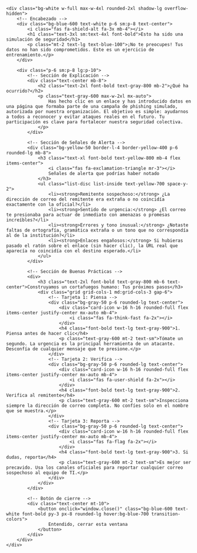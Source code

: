 
<!DOCTYPE html>
<html lang="es">
<head>
    <meta charset="UTF-8">
    <meta name="viewport" content="width=device-width, initial-scale=1.0">
    <title>Simulación de Seguridad - Has participado en un ejercicio</title>
    <script src="https://cdn.tailwindcss.com"></script>
    <link rel="stylesheet" href="https://cdnjs.cloudflare.com/ajax/libs/font-awesome/6.4.0/css/all.min.css">
    <style>
        @import url('https://fonts.googleapis.com/css2?family=Inter:wght@400;500;700&display=swap');
        body {
            font-family: 'Inter', sans-serif;
        }
        .card-icon {
            background-color: #e0f2fe; /* light-blue-100 */
            color: #0ea5e9; /* sky-500 */
        }
    </style>
</head>
<body class="bg-gray-100 flex items-center justify-center min-h-screen p-4 sm:p-6 lg:p-8">

    <div class="bg-white w-full max-w-4xl rounded-2xl shadow-lg overflow-hidden">
        <!-- Encabezado -->
        <div class="bg-blue-600 text-white p-6 sm:p-8 text-center">
            <i class="fas fa-shield-alt fa-3x mb-4"></i>
            <h1 class="text-3xl sm:text-4xl font-bold">Esto ha sido una simulación de seguridad</h1>
            <p class="mt-2 text-lg text-blue-100">¡No te preocupes! Tus datos no han sido comprometidos. Este es un ejercicio de entrenamiento.</p>
        </div>

        <div class="p-6 sm:p-8 lg:p-10">
            <!-- Sección de Explicación -->
            <div class="text-center mb-8">
                <h2 class="text-2xl font-bold text-gray-800 mb-2">¿Qué ha ocurrido?</h2>
                <p class="text-gray-600 max-w-2xl mx-auto">
                    Has hecho clic en un enlace y has introducido datos en una página que formaba parte de una campaña de phishing simulado, autorizada por nuestra organización. El objetivo es simple: ayudarnos a todos a reconocer y evitar ataques reales en el futuro. Tu participación es clave para fortalecer nuestra seguridad colectiva.
                </p>
            </div>

            <!-- Sección de Señales de Alerta -->
            <div class="bg-yellow-50 border-l-4 border-yellow-400 p-6 rounded-lg mb-8">
                <h3 class="text-xl font-bold text-yellow-800 mb-4 flex items-center">
                    <i class="fas fa-exclamation-triangle mr-3"></i>
                    Señales de alerta que podrías haber notado
                </h3>
                <ul class="list-disc list-inside text-yellow-700 space-y-2">
                    <li><strong>Remitente sospechoso:</strong> ¿La dirección de correo del remitente era extraña o no coincidía exactamente con la oficial?</li>
                    <li><strong>Sentido de urgencia:</strong> ¿El correo te presionaba para actuar de inmediato con amenazas o promesas increíbles?</li>
                    <li><strong>Errores y tono inusual:</strong> ¿Notaste faltas de ortografía, gramática extraña o un tono que no correspondía al de la institución?</li>
                    <li><strong>Enlaces engañosos:</strong> Si hubieras pasado el ratón sobre el enlace (sin hacer clic), la URL real que aparecía no coincidía con el destino esperado.</li>
                </ul>
            </div>

            <!-- Sección de Buenas Prácticas -->
            <div>
                <h3 class="text-2xl font-bold text-gray-800 mb-6 text-center">Construyamos un cortafuegos humano: Tus próximos pasos</h3>
                <div class="grid grid-cols-1 md:grid-cols-3 gap-6">
                    <!-- Tarjeta 1: Piensa -->
                    <div class="bg-gray-50 p-6 rounded-lg text-center">
                        <div class="card-icon w-16 h-16 rounded-full flex items-center justify-center mx-auto mb-4">
                            <i class="fas fa-think-fast fa-2x"></i>
                        </div>
                        <h4 class="font-bold text-lg text-gray-900">1. Piensa antes de hacer clic</h4>
                        <p class="text-gray-600 mt-2 text-sm">Tómate un segundo. La urgencia es la principal herramienta de un atacante. Desconfía de cualquier mensaje que te presione.</p>
                    </div>
                    <!-- Tarjeta 2: Verifica -->
                    <div class="bg-gray-50 p-6 rounded-lg text-center">
                        <div class="card-icon w-16 h-16 rounded-full flex items-center justify-center mx-auto mb-4">
                            <i class="fas fa-user-shield fa-2x"></i>
                        </div>
                        <h4 class="font-bold text-lg text-gray-900">2. Verifica al remitente</h4>
                        <p class="text-gray-600 mt-2 text-sm">Inspecciona siempre la dirección de correo completa. No confíes solo en el nombre que se muestra.</p>
                    </div>
                    <!-- Tarjeta 3: Reporta -->
                    <div class="bg-gray-50 p-6 rounded-lg text-center">
                        <div class="card-icon w-16 h-16 rounded-full flex items-center justify-center mx-auto mb-4">
                            <i class="fas fa-flag fa-2x"></i>
                        </div>
                        <h4 class="font-bold text-lg text-gray-900">3. Si dudas, reporta</h4>
                        <p class="text-gray-600 mt-2 text-sm">Es mejor ser precavido. Usa los canales oficiales para reportar cualquier correo sospechoso al equipo de TI.</p>
                    </div>
                </div>
            </div>

            <!-- Botón de cierre -->
            <div class="text-center mt-10">
                <button onclick="window.close()" class="bg-blue-600 text-white font-bold py-3 px-8 rounded-lg hover:bg-blue-700 transition-colors">
                    Entendido, cerrar esta ventana
                </button>
            </div>
        </div>
    </div>

</body>
</html>
